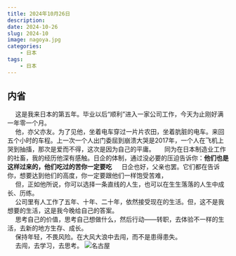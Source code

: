 ```yaml
---
title: 2024年10月26日
description: 
date: 2024-10-26
slug: 2024-10
image: nagoya.jpg
categories:
    - 日本
tags:
    - 日本
---
```


## 内省
&emsp; 这是我来日本的第五年。毕业以后“顺利”进入一家公司工作，今天为止刚好满一年零一个月。  
&emsp; 他，亦父亦友。为了见他，坐着电车穿过一片片农田，坐着肮脏的电车。来回五个小时的车程。上一次一个人出门委屈到崩溃大哭是2017年，一个人在飞机上哭到抽搐，那次是爱而不得，这次是因为自己的平庸。
&emsp; 同为在日本制造业工作的社畜，我的经历他深有感触。日企的体制，通过没必要的压迫告诉你：**他们也是这样过来的，他们吃过的苦你一定要吃**
&emsp; 日企也好，父亲也罢。它们都在告诉你，想要达到他们的高度，你一定要跟他们一样饱受苦难，  
&emsp; 但，正如他所说，你可以选择一条直线的人生，也可以在生生落落的人生中成长、历练。  
&emsp; 公司里有人工作了五年、十年、二十年，依然接受现在的生活。但，这不是我想要的生活，这是我今晚给自己的答案。  
&emsp; 思考自己的价值，思考自己想做什么，然后行动——转职，去体验不一样的生活，去新的地方生存、成长。  
&emsp; 保持年轻，不畏风险。在大风大浪中去闯，而不是患得患失。  
&emsp; 去闯，去学习，去思考。
![名古屋](nagoya1.jpg)

